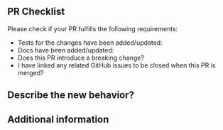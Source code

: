 ## PR Checklist

Please check if your PR fulfills the following requirements:

- Tests for the changes have been added/updated: <!-- [Y/N] -->
- Docs have been added/updated: <!-- [Y/N] -->
- Does this PR introduce a breaking change? <!-- [Y/N] -->
- I have linked any related GitHub issues to be closed when this PR is merged? <!-- [Y/N] -->

## Describe the new behavior?
<!-- A clear and concise description of the changes, including any breaking changes (if applicable) -->

## Additional information
<!-- Add any other context about the change here. -->

